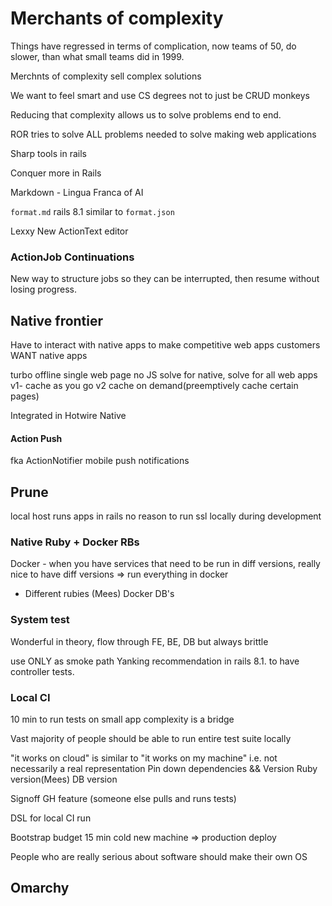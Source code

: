 # Merchants of complexity

Things have regressed in terms of complication, now teams of 50, do slower, than what small teams did in 1999.

Merchnts of complexity sell complex solutions

We want to feel smart and use CS degrees not to just be CRUD monkeys

Reducing that complexity allows us to solve problems end to end.

ROR tries to solve ALL problems needed to solve making web applications

Sharp tools in rails

Conquer more in Rails

Markdown - Lingua Franca of AI

`format.md` rails 8.1 similar to `format.json`

Lexxy New ActionText editor

### ActionJob Continuations
New way to structure jobs so they can be interrupted, then resume without losing progress.

## Native frontier

Have to interact with native apps to make competitive web apps
customers WANT native apps

turbo offline
single web page no JS
solve for native, solve for all web apps
v1- cache as you go
v2 cache on demand(preemptively cache certain pages)

Integrated in Hotwire Native

#### Action Push

fka ActionNotifier
mobile push notifications

## Prune

local host runs apps in rails
no reason to run ssl locally during development


### Native Ruby + Docker RBs

Docker - when you have services that need to be run in diff versions, really nice to have diff versions
=> run everything in docker
- Different rubies (Mees)
Docker DB's

### System test

Wonderful in theory, flow through FE, BE, DB
but always brittle

use ONLY as smoke path
Yanking recommendation in rails 8.1. to have controller tests.

### Local CI
10 min to run tests on small app
complexity is a bridge

Vast majority of people should be able to run entire test suite locally

"it works on cloud" is similar to "it works on my machine" i.e. not necessarily a real representation
Pin down dependencies && Version Ruby version(Mees) DB version

Signoff GH feature (someone else pulls and runs tests)

DSL for local CI run

Bootstrap budget
15 min cold new machine => production deploy

People who are really serious about software should make their own OS

## Omarchy
